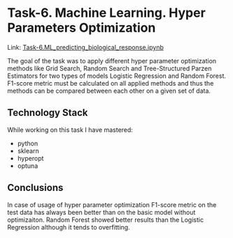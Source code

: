 # Task-6. Machine Learning. Hyper Parameters Optimization
Link: [Task-6.ML_predicting_biological_response.ipynb](https://github.com/helios12/DataScienceProjects/blob/main/tasks/task-6/Task-6.ML_predicting_biological_response.ipynb)

The goal of the task was to apply different hyper parameter optimization methods like Grid Search, Random Search and Tree-Structured Parzen Estimators for two types of models Logistic Regression and Random Forest. F1-score metric must be calculated on all applied methods and thus the methods can be compared between each other on a given set of data.

## Technology Stack
While working on this task I have mastered:

* python
* sklearn
* hyperopt
* optuna

## Conclusions
In case of usage of hyper parameter optimization F1-score metric on the test data has always been better than on the basic model without optimizaiton. Random Forest showed better results than the Logistic Regression although it tends to overfitting.